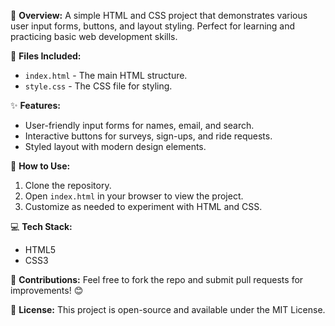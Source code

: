 🚀 **Overview:**
A simple HTML and CSS project that demonstrates various user input forms, buttons, and layout styling. Perfect for learning and practicing basic web development skills.

📂 **Files Included:**
- `index.html` - The main HTML structure.
- `style.css` - The CSS file for styling.

✨ **Features:**
- User-friendly input forms for names, email, and search.
- Interactive buttons for surveys, sign-ups, and ride requests.
- Styled layout with modern design elements.

📖 **How to Use:**
1. Clone the repository.
2. Open `index.html` in your browser to view the project.
3. Customize as needed to experiment with HTML and CSS.

💻 **Tech Stack:**
- HTML5
- CSS3

🌟 **Contributions:**
Feel free to fork the repo and submit pull requests for improvements! 😊

📝 **License:**
This project is open-source and available under the MIT License.
